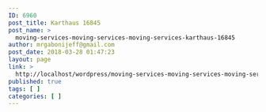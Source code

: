 ```yaml
---
ID: 6960
post_title: Karthaus 16845
post_name: >
  moving-services-moving-services-moving-services-karthaus-16845
author: mrgabonijeff@gmail.com
post_date: 2018-03-28 01:47:23
layout: page
link: >
  http://localhost/wordpress/moving-services-moving-services-moving-services-karthaus-16845/
published: true
tags: [ ]
categories: [ ]
---
```

